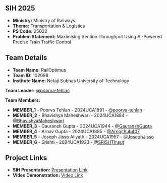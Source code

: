 ## SIH 2025

- **Ministry:** Ministry of Railways
- **Theme:** Transportation & Logistics
- **PS Code:** 25022
- **Problem Statement:** Maximising Section Throughput Using Al-Powered Precise Train Traffic Control

## Team Details

- **Team Name:** RailOptimus
- **Team ID:** 102098
- **Institute Name:** Netaji Subhas University of Technology

**Team Leader:** [@poorva-tehlan](https://github.com/poorva-tehlan)

**Team Members:**

- **MEMBER_1**  - Poorva Tehlan - 2024UCA1891 - [@poorva-tehlan](https://github.com/poorva-tehlan)
- **MEMBER_2** - Bhavishya Maheshwari - 2024UCA1884 - [@BhavishyaMaheshwari](https://github.com/BhavishyaMaheshwari)
- **MEMBER_3** - Gauransh Gupta - 2024UCA1944 - [@GauranshGupta](https://github.com/GauranshGupta)
- **MEMBER_4** - Arnav Gupta - 2024UCA1885 - [@Arngithub407](https://github.com/Arngithub407)
- **MEMBER_5** - Joseph Jisso Aliyath - 2024UCA1957 - [@JosephJisso](https://github.com/JosephJisso)
- **MEMBER_6** - Srishti - 2024UCA1923 - [@SRISHTInsut](https://github.com/SRISHTInsut)

## Project Links

- **SIH Presentation:** [Presentation Link](https://drive.google.com/file/d/1B0G_tMPOfRRLQraPshfjaFMnP71xRcsW/view?usp=sharing)
- **Video Demonstration:** [Video Link](https://www.youtube.com/watch?v=U1C8aar13ZU)
